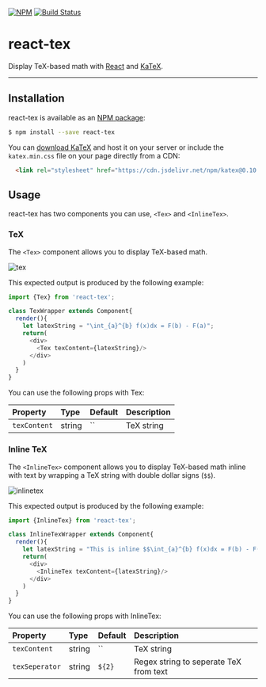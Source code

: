 
[![NPM](https://img.shields.io/npm/v/react-tex.svg)](https://www.npmjs.com/package/react-tex)
[![Build Status](https://travis-ci.org/dhruv004/React-Tex.svg?branch=master)](https://travis-ci.org/dhruv004/React-Tex)

# react-tex

Display TeX-based math with [React](https://github.com/facebook/react) and [KaTeX](https://github.com/Khan/KaTeX).

---

## Installation

react-tex is available as an [NPM package](https://www.npmjs.com/package/react-tex):

```sh
$ npm install --save react-tex
```

You can [download KaTeX](https://github.com/khan/katex/releases) and host it on your server or include the `katex.min.css` file on your page directly from a CDN:

```html
  <link rel="stylesheet" href="https://cdn.jsdelivr.net/npm/katex@0.10.0-alpha/dist/katex.min.css" integrity="sha384-BTL0nVi8DnMrNdMQZG1Ww6yasK9ZGnUxL1ZWukXQ7fygA1py52yPp9W4wrR00VML" crossorigin="anonymous">
```

## Usage

react-tex has two components you can use, `<Tex>` and `<InlineTex>`.

### TeX

The `<Tex>` component allows you to display TeX-based math.

![tex](https://cloud.githubusercontent.com/assets/17777371/24044786/bd8233ce-0b42-11e7-9a48-4abf6d90ed0e.png)

This expected output is produced by the following example:

```js
import {Tex} from 'react-tex';

class TexWrapper extends Component{
  render(){
    let latexString = "\int_{a}^{b} f(x)dx = F(b) - F(a)";
    return(
      <div>
        <Tex texContent={latexString}/>
      </div>
    )
  }
}
```

You can use the following props with Tex:

| Property | Type | Default | Description |
|:---|:---|:---|:---|
| `texContent` | string | `` | TeX string |

### Inline TeX

The `<InlineTex>` component allows you to display TeX-based math inline with text by wrapping a TeX string with double dollar signs (`$$`).

![inlinetex](https://cloud.githubusercontent.com/assets/17777371/24044794/c554ccf6-0b42-11e7-8b06-9718fb0d19d3.png) 

This expected output is produced by the following example:

```js
import {InlineTex} from 'react-tex';

class InlineTexWrapper extends Component{
  render(){
    let latexString = "This is inline $$\int_{a}^{b} f(x)dx = F(b) - F(a)$$ latex string";
    return(
      <div>
        <InlineTex texContent={latexString}/>
      </div>
    )
  }
}
```

You can use the following props with InlineTex:

| Property | Type | Default | Description |
|:---|:---|:---|:---|
| `texContent` | string | `` | TeX string |
| `texSeperator` | string | `${2}` | Regex string to seperate TeX from text |
